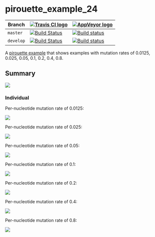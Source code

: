 # pirouette_example_24

Branch   |[![Travis CI logo](pics/TravisCI.png)](https://travis-ci.org)                                                                                                 |[![AppVeyor logo](pics/AppVeyor.png)](https://appveyor.com)                                                                                               
---------|--------------------------------------------------------------------------------------------------------------------------------------------------------------|--------------------------------------------------------------------------------------------------------------------------------------------------------------------------------------------
`master` |[![Build Status](https://travis-ci.org/richelbilderbeek/pirouette_example_24.svg?branch=master)](https://travis-ci.org/richelbilderbeek/pirouette_example_24) |[![Build status](https://ci.appveyor.com/api/projects/status/docf60go6j92a63o/branch/master?svg=true)](https://ci.appveyor.com/project/richelbilderbeek/pirouette-example-24/branch/master)
`develop`|[![Build Status](https://travis-ci.org/richelbilderbeek/pirouette_example_24.svg?branch=develop)](https://travis-ci.org/richelbilderbeek/pirouette_example_24)|[![Build status](https://ci.appveyor.com/api/projects/status/docf60go6j92a63o/branch/develop?svg=true)](https://ci.appveyor.com/project/richelbilderbeek/pirouette-example-24/branch/develop)

A [pirouette example](https://github.com/richelbilderbeek/pirouette_examples) 
that shows examples with mutation rates of 0.0125, 0.025, 0.05, 0.1, 0.2, 0.4, 0.8.

## Summary

![](example_24/errors.png)

### Individual

Per-nucleotide mutation rate of 0.0125:

![](example_24/314/errors.png)

Per-nucleotide mutation rate of 0.025:

![](example_24/315/errors.png)

Per-nucleotide mutation rate of 0.05:

![](example_24/316/errors.png)

Per-nucleotide mutation rate of 0.1:

![](example_24/317/errors.png)

Per-nucleotide mutation rate of 0.2:

![](example_24/318/errors.png)

Per-nucleotide mutation rate of 0.4:

![](example_24/319/errors.png)

Per-nucleotide mutation rate of 0.8:

![](example_24/320/errors.png)

